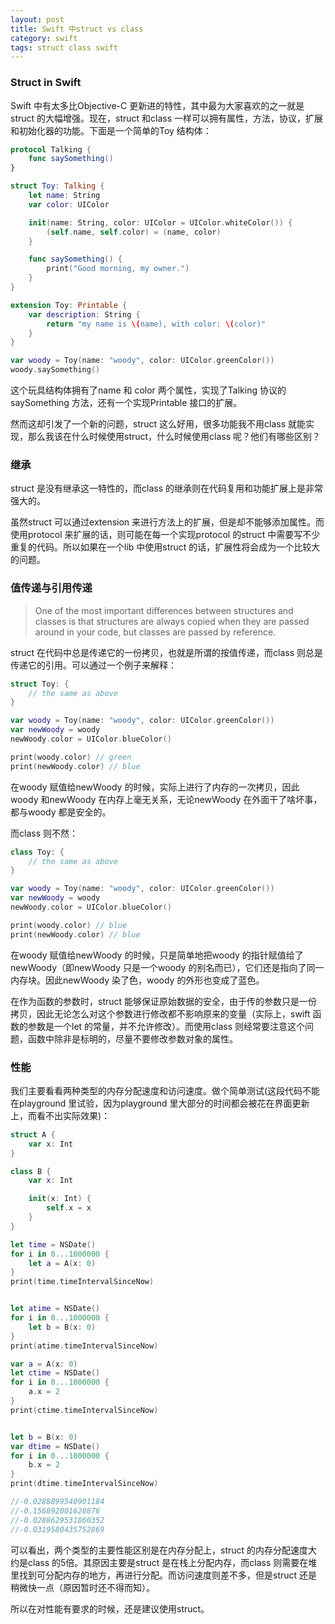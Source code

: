 ```yaml
---
layout: post
title: Swift 中struct vs class
category: swift
tags: struct class swift
---
```


### Struct in Swift

Swift 中有太多比Objective-C 更新进的特性，其中最为大家喜欢的之一就是struct 的大幅增强。现在，struct 和class 一样可以拥有属性，方法，协议，扩展和初始化器的功能。下面是一个简单的Toy 结构体：

```swift
protocol Talking {
    func saySomething()
}

struct Toy: Talking {
    let name: String
    var color: UIColor

    init(name: String, color: UIColor = UIColor.whiteColor()) {
        (self.name, self.color) = (name, color)
    }

    func saySomething() {
        print("Good morning, my owner.")
    }
}

extension Toy: Printable {
    var description: String {
        return "my name is \(name), with color: \(color)"
    }
}

var woody = Toy(name: "woody", color: UIColor.greenColor())
woody.saySomething()
```

这个玩具结构体拥有了name 和 color 两个属性，实现了Talking 协议的saySomething 方法，还有一个实现Printable 接口的扩展。

然而这却引发了一个新的问题，struct 这么好用，很多功能我不用class 就能实现，那么我该在什么时候使用struct，什么时候使用class 呢？他们有哪些区别？

### 继承

struct 是没有继承这一特性的，而class 的继承则在代码复用和功能扩展上是非常强大的。

虽然struct 可以通过extension 来进行方法上的扩展，但是却不能够添加属性。而使用protocol 来扩展的话，则可能在每一个实现protocol 的struct 中需要写不少重复的代码。所以如果在一个lib 中使用struct 的话，扩展性将会成为一个比较大的问题。

<!-- more -->
### 值传递与引用传递

> One of the most important differences between structures and classes is that structures are always copied when they are passed around in your code, but classes are passed by reference.

struct 在代码中总是传递它的一份拷贝，也就是所谓的按值传递，而class 则总是传递它的引用。可以通过一个例子来解释：

```swift
struct Toy: {
    // the same as above
}

var woody = Toy(name: "woody", color: UIColor.greenColor())
var newWoody = woody
newWoody.color = UIColor.blueColor()

print(woody.color) // green
print(newWoody.color) // blue
```

在woody 赋值给newWoody 的时候，实际上进行了内存的一次拷贝，因此woody 和newWoody 在内存上毫无关系，无论newWoody 在外面干了啥坏事，都与woody 都是安全的。

而class 则不然：

```swift
class Toy: {
    // the same as above
}

var woody = Toy(name: "woody", color: UIColor.greenColor())
var newWoody = woody
newWoody.color = UIColor.blueColor()

print(woody.color) // blue
print(newWoody.color) // blue
```

在woody 赋值给newWoody 的时候，只是简单地把woody 的指针赋值给了newWoody（即newWoody 只是一个woody 的别名而已），它们还是指向了同一内存块。因此newWoody 染了色，woody 的外形也变成了蓝色。

在作为函数的参数时，struct 能够保证原始数据的安全，由于传的参数只是一份拷贝，因此无论怎么对这个参数进行修改都不影响原来的变量（实际上，swift 函数的参数是一个let 的常量，并不允许修改）。而使用class 则经常要注意这个问题，函数中除非是标明的，尽量不要修改参数对象的属性。

### 性能

我们主要看看两种类型的内存分配速度和访问速度。做个简单测试(这段代码不能在playground 里试验，因为playground 里大部分的时间都会被花在界面更新上，而看不出实际效果)：

```swift
struct A {
    var x: Int
}

class B {
    var x: Int

    init(x: Int) {
        self.x = x
    }
}

let time = NSDate()
for i in 0...1000000 {
    let a = A(x: 0)
}
print(time.timeIntervalSinceNow)


let atime = NSDate()
for i in 0...1000000 {
    let b = B(x: 0)
}
print(atime.timeIntervalSinceNow)

var a = A(x: 0)
let ctime = NSDate()
for i in 0...1000000 {
    a.x = 2
}
print(ctime.timeIntervalSinceNow)


let b = B(x: 0)
var dtime = NSDate()
for i in 0...1000000 {
    b.x = 2
}
print(dtime.timeIntervalSinceNow)

//-0.0288899540901184
//-0.156892001628876
//-0.0288629531860352
//-0.0319580435752869
```

可以看出，两个类型的主要性能区别是在内存分配上，struct 的内存分配速度大约是class 的5倍。其原因主要是struct 是在栈上分配内存，而class 则需要在堆里找到可分配内存的地方，再进行分配。而访问速度则差不多，但是struct 还是稍微快一点（原因暂时还不得而知）。

所以在对性能有要求的时候，还是建议使用struct。
